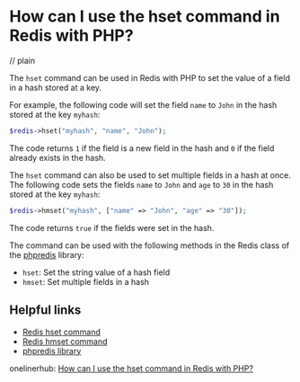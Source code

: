 # How can I use the hset command in Redis with PHP?
// plain

The `hset` command can be used in Redis with PHP to set the value of a field in a hash stored at a key.

For example, the following code will set the field `name` to `John` in the hash stored at the key `myhash`:

```php
$redis->hset("myhash", "name", "John");
```

The code returns `1` if the field is a new field in the hash and `0` if the field already exists in the hash.

The `hset` command can also be used to set multiple fields in a hash at once. The following code sets the fields `name` to `John` and `age` to `30` in the hash stored at the key `myhash`:

```php
$redis->hmset("myhash", ["name" => "John", "age" => "30"]);
```

The code returns `true` if the fields were set in the hash.

The command can be used with the following methods in the Redis class of the [phpredis](https://github.com/phpredis/phpredis) library:

* `hset`: Set the string value of a hash field
* `hmset`: Set multiple fields in a hash

## Helpful links

* [Redis hset command](https://redis.io/commands/hset)
* [Redis hmset command](https://redis.io/commands/hmset)
* [phpredis library](https://github.com/phpredis/phpredis)

onelinerhub: [How can I use the hset command in Redis with PHP?](https://onelinerhub.com/predis/how-can-i-use-the-hset-command-in-redis-with-php)